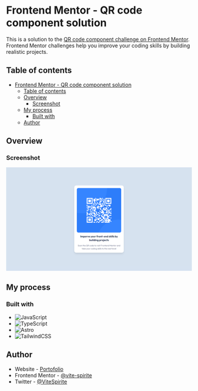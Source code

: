 # Frontend Mentor - QR code component solution

This is a solution to the [QR code component challenge on Frontend Mentor](https://www.frontendmentor.io/challenges/qr-code-component-iux_sIO_H). Frontend Mentor challenges help you improve your coding skills by building realistic projects. 

## Table of contents

- [Frontend Mentor - QR code component solution](#frontend-mentor---qr-code-component-solution)
  - [Table of contents](#table-of-contents)
  - [Overview](#overview)
    - [Screenshot](#screenshot)
  - [My process](#my-process)
    - [Built with](#built-with)
  - [Author](#author)

## Overview

### Screenshot

![](./preview.png)

## My process

### Built with

- ![JavaScript](https://img.shields.io/badge/JavaScript-F7DF1E.svg?style=for-the-badge&logo=JavaScript&logoColor=black)
- ![TypeScript](https://img.shields.io/badge/TypeScript-3178C6.svg?style=for-the-badge&logo=TypeScript&logoColor=white)
- ![Astro](https://img.shields.io/badge/Astro-BC52EE.svg?style=for-the-badge&logo=Astro&logoColor=white)
- ![TailwindCSS](https://img.shields.io/badge/Tailwind%20CSS-06B6D4.svg?style=for-the-badge&logo=Tailwind-CSS&logoColor=white)

## Author

- Website - [Portofolio](https://matheoboulanger.netlify.app)
- Frontend Mentor - [@vite-spirite](https://www.frontendmentor.io/profile/vite-spirite)
- Twitter - [@ViteSpirite](https://twitter.com/ViteSpirite)